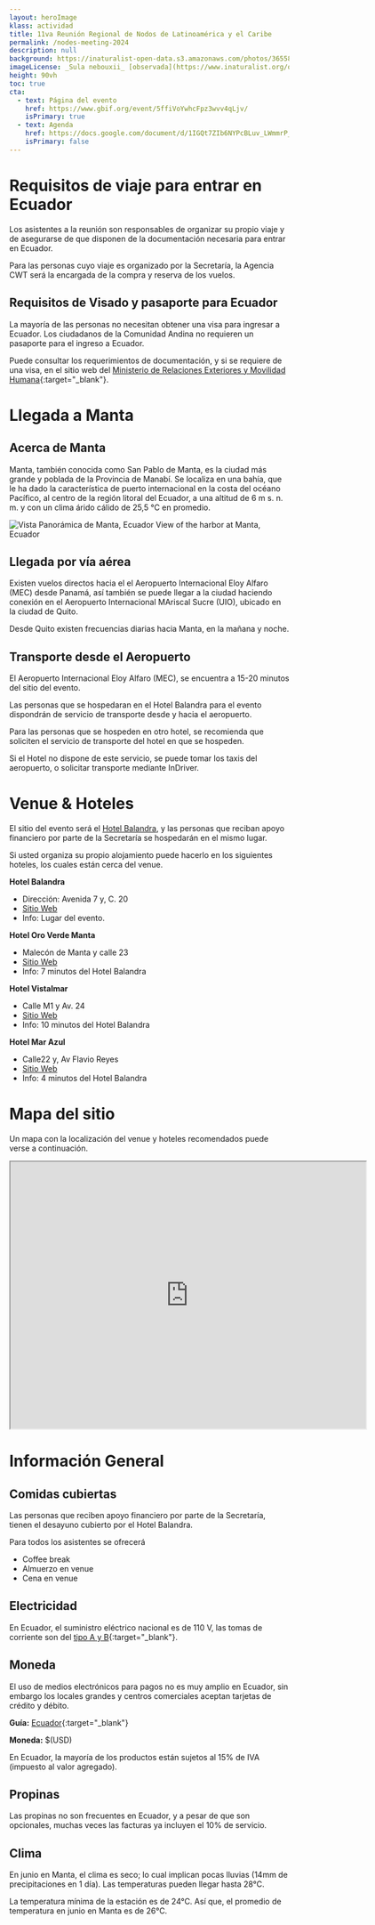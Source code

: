 ```yaml
---
layout: heroImage
klass: actividad
title: 11va Reunión Regional de Nodos de Latinoamérica y el Caribe
permalink: /nodes-meeting-2024
description: null
background: https://inaturalist-open-data.s3.amazonaws.com/photos/365588082/original.jpg
imageLicense: _Sula nebouxii_ [observada](https://www.inaturalist.org/observations/206732319){:target="_blank"}  por maria_cd en Manabí, Ecuador.
height: 90vh
toc: true
cta:
  - text: Página del evento
    href: https://www.gbif.org/event/5ffiVoYwhcFpz3wvv4qLjv/
    isPrimary: true
  - text: Agenda
    href: https://docs.google.com/document/d/1IGQt7ZIb6NYPcBLuv_LWmmrP_XAcqf8DBRfwkU3WtNY
    isPrimary: false
---
```


# Requisitos de viaje para entrar en Ecuador

Los asistentes a la reunión son responsables de organizar su propio viaje y de asegurarse de que disponen de la documentación necesaria para entrar en Ecuador.

Para las personas cuyo viaje es organizado por la Secretaría, la Agencia CWT será la encargada de la compra y reserva de los vuelos.

## Requisitos de Visado y pasaporte para Ecuador

La mayoría de las personas no necesitan obtener una visa para ingresar a Ecuador. Los ciudadanos de la Comunidad Andina no requieren un pasaporte para el ingreso a Ecuador.

Puede consultar los requerimientos de documentación, y si se requiere de una visa, en el sitio web del [Ministerio de Relaciones Exteriores y Movilidad Humana](https://www.ministeriodegobierno.gob.ec/requisitos-para-ingresar-a-ecuador/){:target="_blank"}.

# Llegada a Manta

## Acerca de Manta

Manta, también conocida como San Pablo de Manta, es  la ciudad más grande y poblada de la Provincia de Manabí. Se localiza en una bahía, que le ha dado la característica de puerto internacional en la costa del océano Pacífico, al centro de la región litoral del Ecuador, a una altitud de 6 m s. n. m. y con un clima árido cálido de 25,5 °C en promedio.

![Vista Panorámica de Manta, Ecuador](https://upload.wikimedia.org/wikipedia/commons/e/ef/2022-10-04a_Wide_view_of_the_city_of_Manta%2C_Ecuador.jpg "Vista Panorámica de Manta, Ecuador")
View of the harbor at Manta, Ecuador

## Llegada por vía aérea
Existen vuelos directos hacia el el Aeropuerto Internacional Eloy Alfaro (MEC) desde Panamá, así también se puede llegar a la ciudad haciendo conexión en el Aeropuerto Internacional MAriscal Sucre (UIO), ubicado en la ciudad de Quito. 

Desde Quito existen frecuencias diarias hacia Manta, en la mañana y noche.

## Transporte desde el Aeropuerto

El Aeropuerto Internacional Eloy Alfaro (MEC), se encuentra a 15-20 minutos del sitio del evento.

Las personas que se hospedaran en el Hotel Balandra para el evento dispondrán de servicio de transporte desde y hacia el aeropuerto.

Para las personas que se hospeden en otro hotel, se recomienda que soliciten el servicio de transporte del hotel en que se hospeden.

Si el Hotel no dispone de este servicio, se puede tomar los taxis del aeropuerto, o solicitar transporte mediante InDriver.

# Venue & Hoteles

El sitio del evento será el [Hotel Balandra](https://www.balandrahotel.com/), y las personas que reciban apoyo financiero por parte de la Secretaría se hospedarán en el mismo lugar.

Si usted organiza su propio alojamiento puede hacerlo en los siguientes hoteles, los cuales están cerca del venue.

**Hotel Balandra**

- Dirección: Avenida 7 y, C. 20
- [Sitio Web](https://www.balandrahotel.com/)
- Info: Lugar del evento. 

**Hotel Oro Verde Manta**

- Malecón de Manta y calle 23
- [Sitio Web](https://www.oroverdemanta.com/es/)
- Info: 7 minutos del Hotel Balandra

**Hotel Vistalmar**

- Calle M1 y Av. 24
- [Sitio Web](https://hosteriavistaalmar.com/es/)
- Info: 10 minutos del Hotel Balandra

**Hotel Mar Azul**

- Calle22 y, Av Flavio Reyes
- [Sitio Web](https://www.marazulhotel.com.ec/)
- Info: 4 minutos del Hotel Balandra

# Mapa del sitio

Un mapa con la localización del venue y hoteles recomendados puede verse a continuación.

<iframe src="https://www.google.com/maps/d/embed?mid=1BYedpakNVNGqz7GPpJngUVoN7ZcjbHw&ehbc=2E312F" width="640" height="480"></iframe>

# Información General

## Comidas cubiertas

Las personas que reciben apoyo financiero por parte de la Secretaría, tienen el desayuno cubierto por el Hotel Balandra.

Para todos los asistentes se ofrecerá

- Coffee break
- Almuerzo en venue
- Cena en venue
  
## Electricidad

En Ecuador, el suministro eléctrico nacional es de 110 V, las tomas de corriente son del [tipo A y B](https://www.worldstandards.eu/electricity/plugs-and-sockets/ab/){:target="_blank"}.

## Moneda

El uso de medios electrónicos para pagos no es muy amplio en Ecuador, sin embargo los locales grandes y centros comerciales aceptan tarjetas de crédito y débito.

**Guía:** [Ecuador](https://www.finder.com/travel-money/ecuador){:target="_blank"}

**Moneda:** $(USD)

En Ecuador, la mayoría de los productos están sujetos al 15% de IVA (impuesto al valor agregado).

## Propinas

Las propinas no son frecuentes en Ecuador, y a pesar de que son opcionales, muchas veces las facturas ya incluyen el 10% de servicio.

## Clima

En junio en Manta, el clima es seco; lo cual implican pocas lluvias (14mm de precipitaciones en 1 día). Las temperaturas pueden llegar hasta 28°C.

 La temperatura mínima de la estación es de 24°C. Así que, el promedio de temperatura en junio en Manta es de 26°C.

